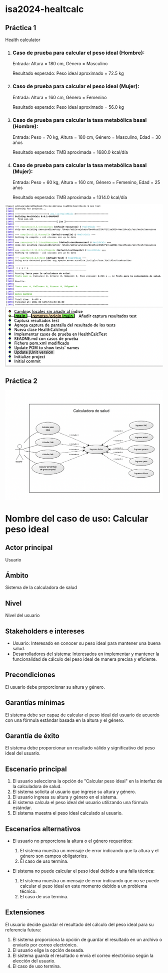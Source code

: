 # isa2024-healtcalc

## Práctica 1
Health calculator

<html>
<body>
<ol>
  <li>
    <h3>Caso de prueba para calcular el peso ideal (Hombre):</h3>
    <p>Entrada: Altura = 180 cm, Género = Masculino</p>
    <p>Resultado esperado: Peso ideal aproximado = 72.5 kg</p>
  </li>
  <li>
    <h3>Caso de prueba para calcular el peso ideal (Mujer):</h3>
    <p>Entrada: Altura = 160 cm, Género = Femenino</p>
    <p>Resultado esperado: Peso ideal aproximado = 56.0 kg</p>
  </li>
  <li>
    <h3>Caso de prueba para calcular la tasa metabólica basal (Hombre):</h3>
    <p>Entrada: Peso = 70 kg, Altura = 180 cm, Género = Masculino, Edad = 30 años</p>
    <p>Resultado esperado: TMB aproximada = 1680.0 kcal/día</p>
  </li>
  <li>
    <h3>Caso de prueba para calcular la tasa metabólica basal (Mujer):</h3>
    <p>Entrada: Peso = 60 kg, Altura = 160 cm, Género = Femenino, Edad = 25 años</p>
    <p>Resultado esperado: TMB aproximada = 1314.0 kcal/día</p>
  </li>
</ol>

</body>
</html>

![Captura resultados test](https://github.com/adrijubera/isa2024-healthcalc/blob/main/CapturaResultadosTest.png)
![Captura registro](https://github.com/adrijubera/isa2024-healthcalc/blob/main/CapturaRegistro.png)


## Práctica 2
![Diagrama de Casos de Uso](https://github.com/adrijubera/isa2024-healthcalc/blob/practica2/doc/DiagramaCasosUso.png)
<html lang="en">
<head>
<meta charset="UTF-8">
<meta name="viewport" content="width=device-width, initial-scale=1.0">
<title>Especificación del caso de uso: Calcular peso ideal</title>
</head>
<body>

<h1>Nombre del caso de uso: Calcular peso ideal</h1>

<h2>Actor principal</h2>
<p>Usuario</p>

<h2>Ámbito</h2>
<p>Sistema de la calculadora de salud</p>

<h2>Nivel</h2>
<p>Nivel del usuario</p>

<h2>Stakeholders e intereses</h2>
<ul>
<li>Usuario: Interesado en conocer su peso ideal para mantener una buena salud.</li>
<li>Desarrolladores del sistema: Interesados en implementar y mantener la funcionalidad de cálculo del peso ideal de manera precisa y eficiente.</li>
</ul>

<h2>Precondiciones</h2>
<p>El usuario debe proporcionar su altura y género.</p>

<h2>Garantías mínimas</h2>
<p>El sistema debe ser capaz de calcular el peso ideal del usuario de acuerdo con una fórmula estándar basada en la altura y el género.</p>

<h2>Garantía de éxito</h2>
<p>El sistema debe proporcionar un resultado válido y significativo del peso ideal del usuario.</p>

<h2>Escenario principal</h2>
<ol>
<li>El usuario selecciona la opción de "Calcular peso ideal" en la interfaz de la calculadora de salud.</li>
<li>El sistema solicita al usuario que ingrese su altura y género.</li>
<li>El usuario ingresa su altura y género en el sistema.</li>
<li>El sistema calcula el peso ideal del usuario utilizando una fórmula estándar.</li>
<li>El sistema muestra el peso ideal calculado al usuario.</li>
</ol>

<h2>Escenarios alternativos</h2>
<ul>
<li>
<p>El usuario no proporciona la altura o el género requeridos:</p>
<ol>
<li>El sistema muestra un mensaje de error indicando que la altura y el género son campos obligatorios.</li>
<li>El caso de uso termina.</li>
</ol>
</li>
<li>
<p>El sistema no puede calcular el peso ideal debido a una falla técnica:</p>
<ol>
<li>El sistema muestra un mensaje de error indicando que no se puede calcular el peso ideal en este momento debido a un problema técnico.</li>
<li>El caso de uso termina.</li>
</ol>
</li>
</ul>

<h2>Extensiones</h2>
<p>El usuario decide guardar el resultado del cálculo del peso ideal para su referencia futura:</p>
<ol>
<li>El sistema proporciona la opción de guardar el resultado en un archivo o enviarlo por correo electrónico.</li>
<li>El usuario elige la opción deseada.</li>
<li>El sistema guarda el resultado o envía el correo electrónico según la elección del usuario.</li>
<li>El caso de uso termina.</li>
</ol>

</body>
</html>
